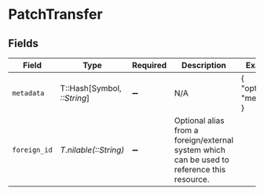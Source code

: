 # PatchTransfer


## Fields

| Field                                                                                       | Type                                                                                        | Required                                                                                    | Description                                                                                 | Example                                                                                     |
| ------------------------------------------------------------------------------------------- | ------------------------------------------------------------------------------------------- | ------------------------------------------------------------------------------------------- | ------------------------------------------------------------------------------------------- | ------------------------------------------------------------------------------------------- |
| `metadata`                                                                                  | T::Hash[Symbol, *::String*]                                                                 | :heavy_minus_sign:                                                                          | N/A                                                                                         | {<br/>"optional": "metadata"<br/>}                                                          |
| `foreign_id`                                                                                | *T.nilable(::String)*                                                                       | :heavy_minus_sign:                                                                          | Optional alias from a foreign/external system which can be used to reference this resource. |                                                                                             |
